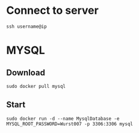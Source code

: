 # Connect to server
``ssh username@ip``

# MYSQL
## Download
``sudo docker pull mysql``

## Start
``sudo docker run -d --name MysqlDatabase -e MYSQL_ROOT_PASSWORD=Wurst007 -p 3306:3306 mysql``